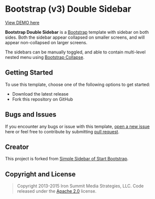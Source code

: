 # Bootstrap (v3) Double Sidebar

[View DEMO here](http://weihien90.github.io/bootstrap-double-sidebar/)

**Bootstrap Double Sidebar** is a [Bootstrap](https://github.com/twbs/bootstrap) template with sidebar on both sides. Both the sidebar appear collapsed on smaller screens, and will appear non-collapsed on larger screens.

The sidebars can be manually toggled, and able to contain multi-level nested menu using [Bootstrap Collapse](http://getbootstrap.com/javascript/#collapse).

## Getting Started

To use this template, choose one of the following options to get started:
* Download the latest release
* Fork this repository on GitHub

## Bugs and Issues

If you encounter any bugs or issue with this template, [open a new issue](https://github.com/weihien90/bootstrap-double-sidebar/issues) here or feel free to contribute by submitting [pull request](https://github.com/weihien90/bootstrap-double-sidebar/pulls).

## Creator

This project is forked from [Simple Sidebar of Start Bootstrap](http://startbootstrap.com/template-overviews/simple-sidebar/).

## Copyright and License

> Copyright 2013-2015 Iron Summit Media Strategies, LLC. Code released under the [Apache 2.0](https://github.com/IronSummitMedia/startbootstrap-simple-sidebar/blob/gh-pages/LICENSE) license.
